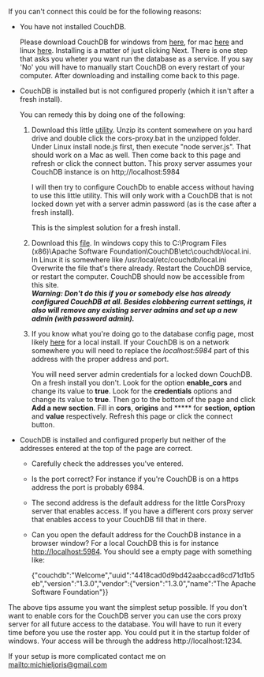 If you can't connect this could be for the following reasons:

* You have not installed CouchDB.

  Please download CouchDB for windows from [here][couchdb for windows],
  for mac [here][couchdb for mac] and linux [here][couchdb for linux].
  Installing is a matter of just clicking Next. There is one step that
  asks you wheter you want run the database as a service. If you say
  'No' you will have to manually start CouchDB on every restart of your computer.
  After downloading and installing come back to this page.

* CouchDB is installed but is not configured properly (which it isn't
  after a fresh install).
  
  You can remedy this by doing one of the following:
  
  1. Download this little [utility][corsproxy.zip]. Unzip its content
  somewhere on you hard drive and double click the cors-proxy.bat in the unzipped
  folder.  Under Linux install node.js first, then execute "node server.js". That should
  work on a Mac as well. Then come back to this page and refresh
  or click the connect button. This proxy server assumes your CouchDB
  instance is on http;//localhost:5984<p>
  I will then try to configure CouchDb to enable access without having to
  use this little utility. This will only work with a CouchDB that is
  not locked down yet with a server admin password (as is the case
  after a fresh install). <p>
  This is the simplest solution for a fresh install.
  
  1. Download this [file][couchdb ini file]. In windows copy this to
  C:\Program Files (x86)\Apache Software
  Foundation\CouchDB\etc\couchdb\local.ini. In Linux it is somewhere
  like /usr/local/etc/couchdb/local.ini Overwrite the file that's
  there already. Restart the CouchDB service, or restart the
  computer. CouchDB should now be accessible from this site. <br>
  **_Warning: Don't do this if you or somebody else has already configured CouchDB at  all. Besides clobbering current settings, it also will remove any existing server admins and set up a new admin (with password admin)._**
  
  1. If you know what you're doing go to the database config page, most
  likely [here][local couchdb config] for a local
  install. If your CouchDB is on a network somewhere you will need to
  replace the _localhost:5984_ part of this address with the proper address and
  port. <p> 
  You will need server admin credentials for a locked down CouchDB. On
  a fresh install you don't. Look for the option **enable_cors** and
  change its value to **true**. Look for the **credentials** options and
  change its value to **true**. Then go to the bottom of the page and
  click **Add a new section**. Fill in **cors**, **origins** and *****
  for **section**, **option** and **value** respectively. Refresh this page or click the
  connect button.
  
* CouchDB is installed and configured properly but neither of the addresses entered
  at the top of the page are correct. 
  
  * Carefully check the addresses you've
  entered. 
  
  * Is the port correct? For instance if you're CouchDB is on a https address the port is
  probably 6984. 
  
  * The second address is the default address for the
  little CorsProxy server that enables access. If you have a different
  cors proxy server that enables access to your CouchDB fill that in
  there. 
  
  * Can you open the default address for the CouchDB instance in
  a browser window? For a local CouchDB this is for instance
  [http://localhost:5984](). You should see a empty page with
  something like:

      {"couchdb":"Welcome","uuid":"4418cad0d9bd42aabccad6cd71d1b5eb","version":"1.3.0","vendor":{"version":"1.3.0","name":"The
  Apache Software Foundation"}}
 
The above tips assume you want the simplest setup possible. If you
don't want to enable cors for the CouchDB server you can use the
cors proxy server for all future access to the database. You will
have to run it every time before you use the roster app. You could
put it in the startup folder of windows. Your access will be through
the address http://localhost:1234. 

If your setup is more complicated contact me on <mailto:michieljoris@gmail.com>
  
[couchdb for windows]: http://www.apache.org/dyn/closer.cgi?path=/couchdb/binary/win/1.3.1/setup-couchdb-1.3.1_R15B03-1.exe
[couchdb for mac]: http://www.apache.org/dyn/closer.cgi?path=/couchdb/binary/mac/1.3.1/Apache-CouchDB-1.3.1.zip
[couchdb for linux]: http://www.apache.org/dyn/closer.cgi?path=/couchdb/source/1.3.1/apache-couchdb-1.3.1.tar.gz
[corsproxy.zip]: cors-proxy.zip
[couchdb ini file]: local.ini
[local couchdb config]:http://localhost:5984/_utils/config.html




